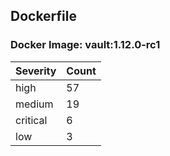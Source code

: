 ## Dockerfile

### Docker Image: vault:1.12.0-rc1
| Severity | Count |
|----------|-------|
| high | 57 |
| medium | 19 |
| critical | 6 |
| low | 3 |